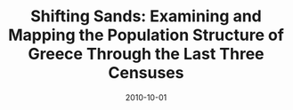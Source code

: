 ---
title: "Shifting Sands: Examining and Mapping the Population Structure of Greece Through the Last Three Censuses"
collection: publications
category: manuscripts
permalink: /publication/2014-10-29-Shifting-Sands-Examining-and-Mapping-the-Population-Structure-of-Greece-Through-the-Last-Three-Censuses
excerpt: 'This paper aims to facilitate a more nuanced understanding of regional disparities in the population age structure at a local scale by applying a recent method for visualizing these disparities. Utilizing data from the three most recent population censuses in Greece, this method applies advanced data visualization techniques to map age distributions, highlighting significant variations in aging patterns across municipalities, towns, and districts. Traditional demographic analysis often overlooks local heterogeneities, leading to broad policies that often fail to address the unique needs of specific regions. Detailed maps are created by integrating geographic data with census data (using R and GIS), enabling policymakers to pinpoint areas with specific demographic challenges and opportunities. This localized approach reveals critical insights, such as regions experiencing rapid population aging, areas with younger population profiles, and zones undergoing demographic transitions. The visualization tool significantly improves the formulation of targeted strategies, enhancing the effectiveness of policies related to healthcare, workforce planning, and social services distribution. Through case studies and comparative analysis, we demonstrate the practical applications and advantages of this method in shaping public policy and strategic planning. This paper contributes to the field of geodemography by introducing and demonstrating a visualization method that enhances the accuracy of demographic analysis, providing policy makers with useful information to better address local demographic challenges and tailor strategies to specific regional needs.'
date: 2010-10-01
venue: 'Economies, MDPI'
paperurl: 'https://www.mdpi.com/2227-7099/12/11/294'
citation: 'Kalogeropoulos, K.; Fragkopoulos, D.; Andreopoulos, P.; Tragaki, A. (2024). &quot;Shifting Sands: Examining and Mapping the Population Structure of Greece Through the Last Three Censuses&quot; <i>Economies</i> <b>2024</b>, <i>12</i>, 294. https://doi.org/10.3390/economies12110294'
---